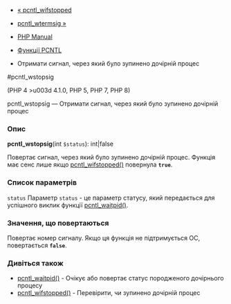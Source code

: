 - [« pcntl_wifstopped](function.pcntl-wifstopped.md)
- [pcntl_wtermsig »](function.pcntl-wtermsig.md)

- [PHP Manual](index.md)
- [Функції PCNTL](ref.pcntl.md)
- Отримати сигнал, через який було зупинено дочірній процес

#pcntl_wstopsig

(PHP 4 \>u003d 4.1.0, PHP 5, PHP 7, PHP 8)

pcntl_wstopsig — Отримати сигнал, через який було зупинено дочірній
процес

### Опис

**pcntl_wstopsig**(int `$status`): int\|false

Повертає сигнал, через який було зупинено дочірній процес.
Функція має сенс лише якщо
[pcntl_wifstopped()](function.pcntl-wifstopped.md) повернула **`true`**.

### Список параметрів

`status`
Параметр `status` - це параметр статусу, який передається для успішного
виклик функції [pcntl_waitpid()](function.pcntl-waitpid.md).

### Значення, що повертаються

Повертає номер сигналу. Якщо ця функція не підтримується ОС,
повертається **`false`**.

### Дивіться також

- [pcntl_waitpid()](function.pcntl-waitpid.md) - Очікує або
повертає статус породженого дочірнього процесу
- [pcntl_wifstopped()](function.pcntl-wifstopped.md) - Перевірити,
чи зупинено дочірній процес

